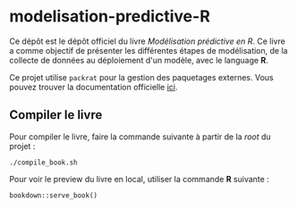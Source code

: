 # modelisation-predictive-R
Ce dépôt est le dépôt officiel du livre *Modélisation prédictive en R*. Ce livre a comme objectif de présenter les différentes étapes de modélisation, de la collecte de données au déploiement d'un modèle, avec le language **R**.

Ce projet utilise `packrat` pour la gestion des paquetages externes. Vous pouvez trouver la documentation officielle [ici](https://rstudio.github.io/packrat/).

## Compiler le livre

Pour compiler le livre, faire la commande suivante à partir de la *root* du projet : 
```
./compile_book.sh
```

Pour voir le preview du livre en local, utiliser la commande **R** suivante :
```
bookdown::serve_book()
```
